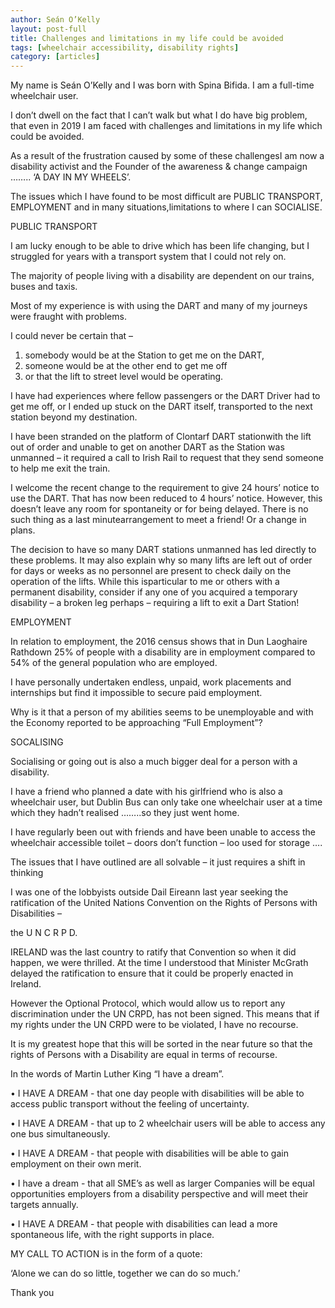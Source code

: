 ```yaml
---
author: Seán O’Kelly
layout: post-full
title: Challenges and limitations in my life could be avoided
tags: [wheelchair accessibility, disability rights]
category: [articles]
---
```

My name is Seán O’Kelly and I was born with Spina Bifida.  I am a full-time wheelchair user. 

I don’t dwell on the fact that I can’t walk but what I do have big problem, that even in 2019 I am faced with challenges and limitations in my life which could be avoided. 

As a result of the frustration caused by some of these challengesI am now a disability activist and the Founder of the awareness & change campaign …….. ‘A DAY IN MY WHEELS’.

 

The issues which I have found to be most difficult are PUBLIC TRANSPORT, EMPLOYMENT and in many situations,limitations to where I can SOCIALISE.

 

 

PUBLIC TRANSPORT

I am lucky enough to be able to drive which has been life changing, but I struggled for years with a transport system that I could not rely on. 

 

The majority of people living with a disability are dependent on our trains, buses and taxis. 

 

Most of my experience is with using the DART and many of my journeys were fraught with problems. 

 

I could never be certain that – 

 
1. somebody would be at the Station to get me on the DART, 
2. someone would be at the other end to get me off 
3. or that the lift to street level would be operating.   

 

I have had experiences where fellow passengers or the DART Driver had to get me off, or I ended up stuck on the DART itself, transported to the next station beyond my destination.  

 

I have been stranded on the platform of Clontarf DART stationwith the lift out of order and unable to get on another DART as the Station was unmanned – it required a call to Irish Rail to request that they send someone to help me exit the train.

 

I welcome the recent change to the requirement to give 24 hours’ notice to use the DART. That has now been reduced to 4 hours’ notice. However, this doesn’t leave any room for spontaneity or for being delayed. There is no such thing as a last minutearrangement to meet a friend! Or a change in plans.

 

The decision to have so many DART stations unmanned has led directly to these problems. It may also explain why so many lifts are left out of order for days or weeks as no personnel are present to check daily on the operation of the lifts.  While this isparticular to me or others with a permanent disability, consider if any one of you acquired a temporary disability – a broken leg perhaps – requiring a lift to exit a Dart Station!

 

 

EMPLOYMENT

In relation to employment, the 2016 census shows that in Dun Laoghaire Rathdown 25% of people with a disability are in employment compared to 54% of the general population who are employed. 

 

I have personally undertaken endless, unpaid, work placements and internships but find it impossible to secure paid employment. 

 

Why is it that a person of my abilities seems to be unemployable and with the Economy reported to be approaching “Full Employment”?

 

 

SOCALISING

Socialising or going out is also a much bigger deal for a person with a disability. 

 

I have a friend who planned a date with his girlfriend who is also a wheelchair user, but Dublin Bus can only take one wheelchair user at a time which they hadn’t realised ……..so they just went home. 

 

I have regularly been out with friends and have been unable to access the wheelchair accessible toilet – doors don’t function – loo used for storage …. 

 

 

 

The issues that I have outlined are all solvable – it just requires a shift in thinking

 

I was one of the lobbyists outside Dail Eireann last year seeking the ratification of the United Nations Convention on the Rights of Persons with Disabilities – 

 

the U N C R P D.  

 

IRELAND was the last country to ratify that Convention so when it did happen, we were thrilled. At the time I understood that Minister McGrath delayed the ratification to ensure that it could be properly enacted in Ireland. 

 

However the Optional Protocol, which would allow us to report any discrimination under the UN CRPD, has not been signed. This means that if my rights under the UN CRPD were to be violated, I have no recourse. 

 

It is my greatest hope that this will be sorted in the near future so that the rights of Persons with a Disability are equal in terms of recourse.

 

 

In the words of Martin Luther King “I have a dream”. 

 
• I HAVE A DREAM - that one day people with disabilities will be able to access public transport without the feeling of uncertainty. 

 
• I HAVE A DREAM - that up to 2 wheelchair users will be able to access any one bus simultaneously. 

 
• I HAVE A DREAM - that people with disabilities will be able to gain employment on their own merit. 

 
• I have a dream - that all SME’s as well as larger Companies will be equal opportunities employers from a disability perspective and will meet their targets annually. 

 
• I HAVE A DREAM - that people with disabilities can lead a more spontaneous life, with the right supports in place. 

 

MY CALL TO ACTION     is in the form of a quote: 

‘Alone we can do so little, together we can do so much.’

Thank you
	
